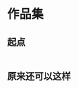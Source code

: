 <style lang="scss" scoped>
.m-nav-links {
  --m-nav-gap: 10px;
  display: grid;
  grid-template-columns: repeat(auto-fill, minmax(360px, 1fr));
  grid-row-gap: var(--m-nav-gap);
  grid-column-gap: var(--m-nav-gap);
  grid-auto-flow: row dense;
  justify-content: center;
  margin-top: var(--m-nav-gap);
}

@each $media, $size in (500px: 140px, 640px: 155px, 768px: 175px, 960px: 200px, 1440px: 240px) {
  @media (min-width: $media) {
    .m-nav-links {
      grid-template-columns: repeat(auto-fill, minmax($size, 1fr));
    }
  }
}

@media (min-width: 960px) {
  .m-nav-links {
    --m-nav-gap: 20px;
  }
}
</style>
<script setup lang="ts">
import * as df from '../src/js/'
  const start = {
        icon: "/heart_fish.webp",
        title: "爱心鱼",
        badge: {
          text: "爱心鱼",
          type: "warning",
        },
        desc: "鱼妈妈喂食小鱼儿的爱心小游戏",
        link: "https://supperun.github.io/loveyu/",
        target: "_blank"
      }
  const escape = {
    icon: "/escape.ico",
    title: "逃离塔科夫",
    badge: {
      text: "硬核",
      type: "danger",
    },
    desc: "永无止息的交火正在慢慢把整个城市推向黑暗深渊。",
    link: "https://supperun/",
    target: "_blank"
  }
  const own = {
    icon: "/css3.webp",
    title: "make by css",
    badge: {
      text: "CSS3",
      type: "info",
    },
    desc: "CSS3生成蓝天白云",
    link: "./tiankong",
    target: null
  }
  const font = {
    icon: "/canvas.png",
    title: "make by Canvas",
    badge: {
      text: "canvas",
      type: "tip",
    },
    desc: "Canvas实现文字雨效果",
    link: "./textRain",
    target: null
  }
</script>

# 作品集

## 起点

<div class="m-nav-links">
  <MNavLink v-bind="start" />
  <MNavLink v-bind="escape" />
</div>

## 原来还可以这样

<div class="m-nav-links">
 <MNavLink v-bind="own" />
 <MNavLink v-bind="font" />
</div>
